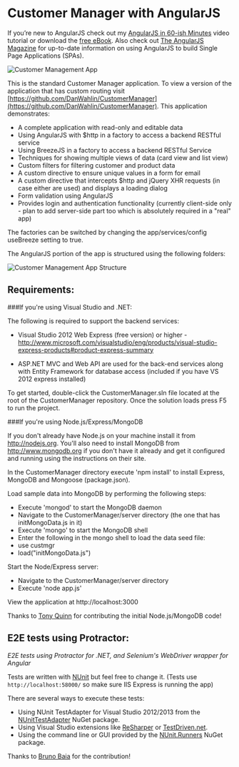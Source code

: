 ﻿Customer Manager with AngularJS
===============

If you’re new to AngularJS check out my [AngularJS in 60-ish Minutes](http://weblogs.asp.net/dwahlin/archive/2013/04/12/video-tutorial-angularjs-fundamentals-in-60-ish-minutes.aspx) video tutorial or download the [free eBook](http://weblogs.asp.net/dwahlin/archive/2013/07/30/angularjs-in-60-ish-minutes-the-ebook.aspx). Also check out [The AngularJS Magazine](http://flip.it/bdyUX) for up-to-date information on using AngularJS to build Single Page Applications (SPAs).

![Customer Management App](https://raw2.github.com/DanWahlin/CustomerManagerStandard/master/CustomerManager/Content/images/customerApp.png)

This is the standard Customer Manager application. To view a version of the application that has custom routing visit [https://github.com/DanWahlin/CustomerManager](https://github.com/DanWahlin/CustomerManager).
This application demonstrates:

* A complete application with read-only and editable data
* Using AngularJS with $http in a factory to access a backend RESTful service
* Using BreezeJS in a factory to access a backend RESTful Service
* Techniques for showing multiple views of data (card view and list view)
* Custom filters for filtering customer and product data
* A custom directive to ensure unique values in a form for email 
* A custom directive that intercepts $http and jQuery XHR requests (in case either are used) and displays a loading dialog
* Form validation using AngularJS
* Provides login and authentication functionality (currently client-side only - plan to add server-side part too which is absolutely required in a "real" app)

The factories can be switched by changing the app/services/config useBreeze setting to true.

The AngularJS portion of the app is structured using the following folders:

![Customer Management App Structure](https://raw2.github.com/DanWahlin/CustomerManagerStandard/master/CustomerManager/Content/images/appFolders.png)

## Requirements:

###If you're using Visual Studio and .NET:

The following is required to support the backend services:

* Visual Studio 2012 Web Express (free version) or higher - http://www.microsoft.com/visualstudio/eng/products/visual-studio-express-products#product-express-summary

* ASP.NET MVC and Web API are used for the back-end services along with Entity Framework for database access (included if you have VS 2012 express installed)

To get started, double-click the CustomerManager.sln file located at the root of the CustomerManager repository. Once the solution loads press F5 to run the project.


###If you're using Node.js/Express/MongoDB

If you don't already have Node.js on your machine install it from http://nodejs.org. You'll also need to install MongoDB from http://www.mongodb.org if you don't have it already and get it configured and running using the instructions on their site.

In the CustomerManager directory execute 'npm install' to install Express, MongoDB and Mongoose (package.json).

Load sample data into MongoDB by performing the following steps:

* Execute 'mongod' to start the MongoDB daemon
* Navigate to the CustomerManager/server directory (the one that has initMongoData.js in it)
* Execute 'mongo' to start the MongoDB shell
* Enter the following in the mongo shell to load the data seed file:
 * use custmgr
 * load("initMongoData.js")

Start the Node/Express server:
* Navigate to the CustomerManager/server directory
* Execute 'node app.js'

View the application at http://localhost:3000

Thanks to [Tony Quinn](https://github.com/tonyq) for contributing the initial Node.js/MongoDB code!

## E2E tests using Protractor:

_E2E tests using Protractor for .NET, and Selenium's WebDriver wrapper for Angular_

Tests are written with [NUnit](http://nunit.org/) but feel free to change it.
(Tests use `http://localhost:58000/` so make sure IIS Express is running the app)

There are several ways to execute these tests:

* Using NUnit TestAdapter for Visual Studio 2012/2013 from the [NUnitTestAdapter](https://www.nuget.org/packages/NUnitTestAdapter) NuGet package.
* Using Visual Studio extensions like [ReSharper](http://www.jetbrains.com/resharper/) or [TestDriven.net](http://www.testdriven.net/).
* Using the command line or GUI provided by the [NUnit.Runners](https://www.nuget.org/packages/NUnit.Runners) NuGet package.

Thanks to [Bruno Baia](https://github.com/bbaia) for the contribution!